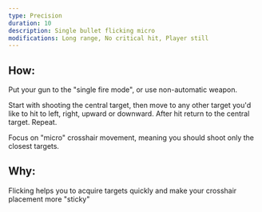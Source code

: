 ```yaml
---
type: Precision
duration: 10
description: Single bullet flicking micro
modifications: Long range, No critical hit, Player still
---
```


## How:

Put your gun to the "single fire mode", or use non-automatic weapon.

Start with shooting the central target, then move to any other target you'd like to hit to left, right, upward or downward. After hit return to the central target. Repeat.

Focus on "micro" crosshair movement, meaning you should shoot only the closest targets.

## Why:

Flicking helps you to acquire targets quickly and make your crosshair placement more "sticky"
